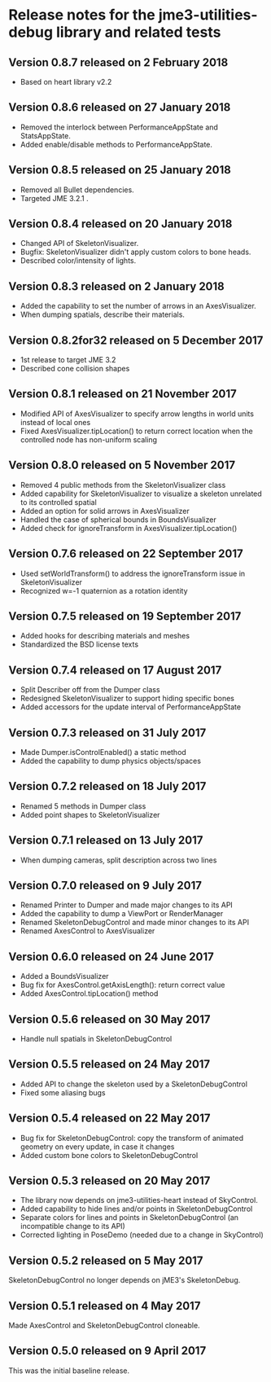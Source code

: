 # Release notes for the jme3-utilities-debug library and related tests

## Version 0.8.7 released on 2 February 2018

 + Based on heart library v2.2

## Version 0.8.6 released on 27 January 2018

 + Removed the interlock between PerformanceAppState and StatsAppState.
 + Added enable/disable methods to PerformanceAppState.

## Version 0.8.5 released on 25 January 2018

 + Removed all Bullet dependencies.
 + Targeted JME 3.2.1 .

## Version 0.8.4 released on 20 January 2018

 + Changed API of SkeletonVisualizer.
 + Bugfix: SkeletonVisualizer didn't apply custom colors to bone heads.
 + Described color/intensity of lights.

## Version 0.8.3 released on 2 January 2018

 + Added the capability to set the number of arrows in an AxesVisualizer.
 + When dumping spatials, describe their materials.

## Version 0.8.2for32 released on 5 December 2017

 + 1st release to target JME 3.2
 + Described cone collision shapes

## Version 0.8.1 released on 21 November 2017

 + Modified API of AxesVisualizer to specify arrow lengths in world units
   instead of local ones
 + Fixed AxesVisualizer.tipLocation() to return correct location when the
   controlled node has non-uniform scaling

## Version 0.8.0 released on 5 November 2017

 + Removed 4 public methods from the SkeletonVisualizer class
 + Added capability for SkeletonVisualizer to visualize a skeleton unrelated
   to its controlled spatial
 + Added an option for solid arrows in AxesVisualizer
 + Handled the case of spherical bounds in BoundsVisualizer
 + Added check for ignoreTransform in AxesVisualizer.tipLocation()

## Version 0.7.6 released on 22 September 2017

 + Used setWorldTransform() to address the ignoreTransform issue in
   SkeletonVisualizer
 + Recognized w=-1 quaternion as a rotation identity

## Version 0.7.5 released on 19 September 2017

 + Added hooks for describing materials and meshes
 + Standardized the BSD license texts

## Version 0.7.4 released on 17 August 2017

 + Split Describer off from the Dumper class
 + Redesigned SkeletonVisualizer to support hiding specific bones
 + Added accessors for the update interval of PerformanceAppState

## Version 0.7.3 released on 31 July 2017

 + Made Dumper.isControlEnabled() a static method
 + Added the capability to dump physics objects/spaces

## Version 0.7.2 released on 18 July 2017

 + Renamed 5 methods in Dumper class
 + Added point shapes to SkeletonVisualizer

## Version 0.7.1 released on 13 July 2017

 + When dumping cameras, split description across two lines

## Version 0.7.0 released on 9 July 2017

 + Renamed Printer to Dumper and made major changes to its API
 + Added the capability to dump a ViewPort or RenderManager
 + Renamed SkeletonDebugControl and made minor changes to its API
 + Renamed AxesControl to AxesVisualizer

## Version 0.6.0 released on 24 June 2017

 + Added a BoundsVisualizer
 + Bug fix for AxesControl.getAxisLength(): return correct value
 + Added AxesControl.tipLocation() method

## Version 0.5.6 released on 30 May 2017

 + Handle null spatials in SkeletonDebugControl

## Version 0.5.5 released on 24 May 2017

 + Added API to change the skeleton used by a SkeletonDebugControl
 + Fixed some aliasing bugs

## Version 0.5.4 released on 22 May 2017

+ Bug fix for SkeletonDebugControl: copy the transform of animated
  geometry on every update, in case it changes
+ Added custom bone colors to SkeletonDebugControl

## Version 0.5.3 released on 20 May 2017

+ The library now depends on jme3-utilities-heart instead of SkyControl.
+ Added capability to hide lines and/or points in SkeletonDebugControl
+ Separate colors for lines and points in SkeletonDebugControl (an incompatible
    change to its API)
+ Corrected lighting in PoseDemo (needed due to a change in SkyControl)

## Version 0.5.2 released on 5 May 2017

SkeletonDebugControl no longer depends on jME3's SkeletonDebug.

## Version 0.5.1 released on 4 May 2017

Made AxesControl and SkeletonDebugControl cloneable.

## Version 0.5.0 released on 9 April 2017

This was the initial baseline release.